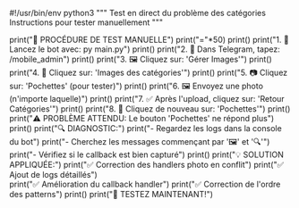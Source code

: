 #!/usr/bin/env python3
"""
Test en direct du problème des catégories
Instructions pour tester manuellement
"""

print("🧪 PROCÉDURE DE TEST MANUELLE")
print("="*50)
print()
print("1. 📱 Lancez le bot avec: py main.py")
print()
print("2. 🔧 Dans Telegram, tapez: /mobile_admin")
print()
print("3. 🖼️ Cliquez sur: 'Gérer Images'")
print()
print("4. 📱 Cliquez sur: 'Images des catégories'")
print()
print("5. 📷 Cliquez sur: 'Pochettes' (pour tester)")
print()
print("6. 🖼️ Envoyez une photo (n'importe laquelle)")
print()
print("7. ✅ Après l'upload, cliquez sur: 'Retour Catégories'")
print()
print("8. 🔄 Cliquez de nouveau sur: 'Pochettes'")
print()
print("⚠️  PROBLÈME ATTENDU: Le bouton 'Pochettes' ne répond plus")
print()
print("🔍 DIAGNOSTIC:")
print("- Regardez les logs dans la console du bot")
print("- Cherchez les messages commençant par '🖼️' et '🔍'")
print("- Vérifiez si le callback est bien capturé")
print()
print("💡 SOLUTION APPLIQUÉE:")
print("✅ Correction des handlers photo en conflit")
print("✅ Ajout de logs détaillés")  
print("✅ Amélioration du callback handler")
print("✅ Correction de l'ordre des patterns")
print()
print("🚀 TESTEZ MAINTENANT!")
